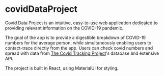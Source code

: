 # covidDataProject

Covid Data Project is an intuitive, easy-to-use web application dedicated 
to providing relevant information on the COVID-19 pandemic. 

The goal of the app is to provide a digestible breakdown of COVID-19 numbers
for the average person, while simultaneously enabling users to contact-trace
directly from the app. Users can check covid numbers and spread with data from
[The Covid Tracking Project](https://covidtracking.com/data/api)'s database 
and extensive API.

The project is built in React, using MaterialUI for styling.
